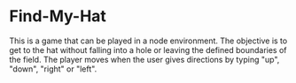 # Find-My-Hat
This is a game that can be played in a node environment. The objective is to get to the hat without falling into a hole or leaving the defined boundaries of the field. The player moves when the user gives directions by typing "up", "down", "right" or "left".
